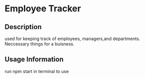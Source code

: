 # Employee Tracker

## Description
used for keeping track of employees, managers,and departments. Neccessary things for a buisness.

## Usage Information
run npm start in terminal to use
